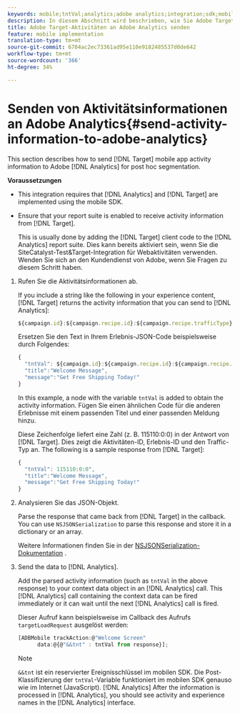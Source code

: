 ```yaml
---
keywords: mobile;tntVal;analytics;adobe analytics;integration;sdk;mobile sdk;
description: In diesem Abschnitt wird beschrieben, wie Sie Adobe Target-Informationen zur Aktivität mobiler Apps zur postAhoc-Segmentierung an Adobe Analytics senden.
title: Adobe Target-Aktivitäten an Adobe Analytics senden
feature: mobile implementation
translation-type: tm+mt
source-git-commit: 6704ac2ec73361ad95e110e9182485537d0de642
workflow-type: tm+mt
source-wordcount: '366'
ht-degree: 34%

---
```



# Senden von Aktivitätsinformationen an Adobe Analytics{#send-activity-information-to-adobe-analytics}

This section describes how to send [!DNL Target] mobile app activity information to Adobe [!DNL Analytics] for post hoc segmentation.

**Voraussetzungen**

* This integration requires that [!DNL Analytics] and [!DNL Target] are implemented using the mobile SDK.
* Ensure that your report suite is enabled to receive activity information from [!DNL Target].

   This is usually done by adding the [!DNL Target] client code to the [!DNL Analytics] report suite. Dies kann bereits aktiviert sein, wenn Sie die SiteCatalyst-Test&amp;Target-Integration für Webaktivitäten verwenden. Wenden Sie sich an den Kundendienst von Adobe, wenn Sie Fragen zu diesem Schritt haben.

1. Rufen Sie die Aktivitätsinformationen ab.

   If you include a string like the following in your experience content, [!DNL Target] returns the activity information that you can send to [!DNL Analytics]:

   ```javascript
   ${campaign.id}:${campaign.recipe.id}:${campaign.recipe.trafficType}
   ```

   Ersetzen Sie den Text in Ihrem Erlebnis-JSON-Code beispielsweise durch Folgendes:

   ```javascript
   { 
     "tntVal": ${campaign.id}:${campaign.recipe.id}:${campaign.recipe.trafficType}", 
     "title":"Welcome Message", 
     "message":"Get Free Shipping Today!" 
   }
   ```

   In this example, a node with the variable `tntVal` is added to obtain the activity information. Fügen Sie einen ähnlichen Code für die anderen Erlebnisse mit einem passenden Titel und einer passenden Meldung hinzu.

   Diese Zeichenfolge liefert eine Zahl (z. B. 115110:0:0) in der Antwort von [!DNL Target]. Dies zeigt die Aktivitäten-ID, Erlebnis-ID und den Traffic-Typ an. The following is a sample response from [!DNL Target]:

   ```javascript
   { 
     "tntVal": 115110:0:0", 
     "title":"Welcome Message", 
     "message":"Get Free Shipping Today!" 
   }
   ```

1. Analysieren Sie das JSON-Objekt.

   Parse the response that came back from [!DNL Target] in the callback. You can use `NSJSONSerialization` to parse this response and store it in a dictionary or an array.

   Weitere Informationen finden Sie in der [NSJSONSerialization-Dokumentation](https://developer.apple.com/library/ios/documentation/Foundation/Reference/NSJSONSerialization_Class/#//apple_ref/occ/clm/NSJSONSerialization/JSONObjectWithData:options:error) .

1. Send the data to [!DNL Analytics].

   Add the parsed activity information (such as `tntVal` in the above response) to your context data object in an [!DNL Analytics] call. This [!DNL Analytics] call containing the context data can be fired immediately or it can wait until the next [!DNL Analytics] call is fired.

   Dieser Aufruf kann beispielsweise im Callback des Aufrufs `targetLoadRequest` ausgelöst werden:

   ```javascript
   [ADBMobile trackAction:@"Welcome Screen"  
         data:@{@"&&tnt" : tntVal from response}];
   ```

   >[!NOTE]
   >
   >`&&tnt` ist ein reservierter Ereignisschlüssel im mobilen SDK. Die Post-Klassifizierung der `tntVal`-Variable funktioniert im mobilen SDK genauso wie im Internet (JavaScript). [!DNL Analytics] After the information is processed in [!DNL Analytics], you should see activity and experience names in the [!DNL Analytics] interface.

